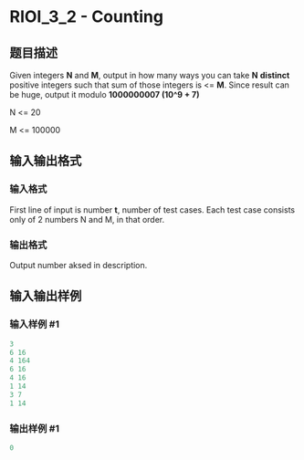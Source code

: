 # RIOI_3_2 - Counting

## 题目描述

Given integers **N** and **M**, output in how many ways you can take **N** **distinct** positive integers such that sum of those integers is <= **M**. Since result can be huge, output it modulo **1000000007 (10^9 **+ 7)****

N <= 20

M <= 100000

## 输入输出格式

### 输入格式

First line of input is number **t**, number of test cases. Each test case consists only of 2 numbers N and M, in that order.

### 输出格式

Output number aksed in description.

## 输入输出样例

### 输入样例 #1

```cpp
3
6 16
4 164
6 16
4 16
1 14
3 7
1 14
```


### 输出样例 #1

```cpp
0
```


